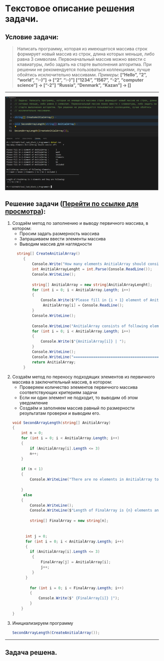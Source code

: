 # Tекстовое описание решения задачи. #
## Условие задачи:
> Написать программу, которая из имеющегося массива строк формирует новый массив из строк, длина которых меньше, либо равна 3 символам. Первоначальный массив можно ввести с клавиатуры, либо задать на старте выполнения алгоритма. При решении не рекомендуется пользоваться коллекциями, лучше обойтись исключительно массивами.
> *Примеры*:
**[“Hello”, “2”, “world”, “:-)”] → [“2”, “:-)”]**
>    **[“1234”, “1567”, “-2”, “computer science”] → [“-2”]**
>**“Russia”, “Denmark”, “Kazan”] → []**
***
![Terminal](Final_task.png)
## Решение задачи ([Перейти по ссылке для просмотра](https://github.com/Stanislav82-hub/Final-task-for-1st-block-Programmer/blob/main/Program.cs)): 
1. Создаём метод по заполнению и выводу первичного массива, в котором:
   * Просим задать размерность массива
   * Запрашиваем ввести элементы массива
   * Выводим массив для наглядности
   ```C#
     string[] CreateAnitialArray()
        {
            Console.Write("How many elements AnitialArray should consist of?:\t");
            int AnitialArrayLenght = int.Parse(Console.ReadLine());
            Console.WriteLine();

            string[] AnitialArray = new string[AnitialArrayLenght];
            for (int i = 0; i < AnitialArray.Length; i++)
            {
                Console.Write($"Please fill in {i + 1} element of AnitialArray :\t ");
                 AnitialArray[i] = Console.ReadLine();
            }
            Console.WriteLine();

            Console.WriteLine("AnitialArray consists of following elements:");
            for (int i = 0; i < AnitialArray.Length; i++)
            {
                Console.Write($"{AnitialArray[i]} | ");
            }
            Console.WriteLine();
            Console.WriteLine("========================================================================");
            return AnitialArray;
        }
    ```
2. Создаём метод по переносу подходящих элементов из первичного массива в заключительный массив, в котором:
   *   Проверяем количество элементов первичного массива соответствующих критериям задачи
   *   Если ни один элемент не подходит, то выводим об этом уведомление
   *   Создаём и заполняем массив равный по размерности результатам проверки и выводим его.
    ```C#
    void SecondArrayLength(string[] AnitialArray)
    {
        int n = 0;
        for (int i = 0; i < AnitialArray.Length; i++)
        {
            if (AnitialArray[i].Length <= 3)
            n++;
        }

        if (n < 1)
        {
            Console.WriteLine("There are no elements in AnitialArray to include in FinalArray");

        }
         else
        {
            Console.WriteLine();
            Console.WriteLine($"Length of FinalArray is {n} elements and they are following:");

            string[] FinalArray = new string[n];


          int j = 0;
          for (int i = 0; i < AnitialArray.Length; i++)
          {
            if (AnitialArray[i].Length <= 3)
             {
                 FinalArray[j] = AnitialArray[i];
                 j++;
             }
          }

            for (int i = 0; i < FinalArray.Length; i++)
            {
                Console.Write($" {FinalArray[i]} |");
            }
        }
    } 
3. Инициализируем программу
    ```c#
    SecondArrayLength(CreateAnitialArray());
    ```  
  ***
  ## Задача решена. ##



